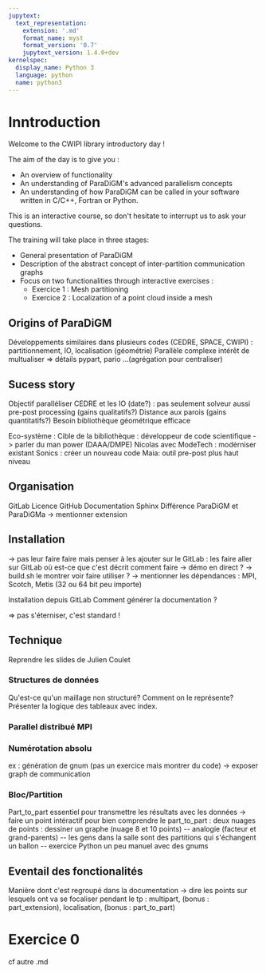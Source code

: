 ```yaml
---
jupytext:
  text_representation:
    extension: '.md'
    format_name: myst
    format_version: '0.7'
    jupytext_version: 1.4.0+dev
kernelspec:
  display_name: Python 3
  language: python
  name: python3
---
```


# Inntroduction

Welcome to the CWIPI library introductory day !

The aim of the day is to give you : 
 - An overview of functionality
 - An understanding of ParaDiGM's advanced parallelism concepts
 - An understanding of how ParaDiGM can be called in your software written in C/C++, Fortran or Python.

This is an interactive course, so don't hesitate to interrupt us to ask your questions.

The training will take place in three stages:
- General presentation of ParaDiGM
- Description of the abstract concept of inter-partition communication graphs
- Focus on two functionalities through interactive exercises :
    - Exercice 1 : Mesh partitioning
    - Exercice 2 : Localization of a point cloud inside a mesh

## Origins of ParaDiGM

Développements similaires dans plusieurs codes (CEDRE, SPACE, CWIPI) : partitionnement, IO, localisation (géométrie)
Parallèle complexe intérêt de multualiser => détails pypart, pario ...(agrégation pour centraliser)

## Sucess story

Objectif paralléliser CEDRE et les IO (date?) : pas seulement solveur aussi pre-post processing (gains qualitatifs?)
Distance aux parois (gains quantitatifs?)
Besoin bibliothèque géométrique efficace

Eco-système : Cible de la bibliothèque : développeur de code scientifique -> parler du man power (DAAA/DMPE)
Nicolas avec ModeTech : modérniser existant
Sonics : créer un nouveau code
Maia: outil pre-post plus haut niveau

## Organisation

GitLab
Licence
GitHub
Documentation Sphinx
Différence ParaDiGM et ParaDiGMa -> mentionner extension

## Installation

-> pas leur faire faire mais penser à les ajouter sur le GitLab : les faire aller sur GitLab où est-ce que c'est décrit comment faire
-> démo en direct ?
-> build.sh le montrer voir faire utiliser ?
-> mentionner les dépendances : MPI, Scotch, Metis (32 ou 64 bit peu importe)

Installation depuis GitLab
Comment générer la documentation ?

=> pas s'éterniser, c'est standard !

## Technique

Reprendre les slides de Julien Coulet

### Structures de données

Qu'est-ce qu'un maillage non structuré? Comment on le représente? Présenter la logique des tableaux avec index.

### Parallel distribué MPI

### Numérotation absolu

ex : génération de gnum (pas un exercice mais montrer du code) -> exposer graph de communication

### Bloc/Partition

Part_to_part essentiel pour transmettre les résultats avec les données
-> faire un point intéractif pour bien comprendre le part_to_part : deux nuages de points : dessiner un graphe (nuage 8 et 10 points)
 -- analogie (facteur et grand-parents)
 -- les gens dans la salle sont des partitions qui s'échangent un ballon
 -- exercice Python un peu manuel avec des gnums

## Eventail des fonctionalités

Manière dont c'est regroupé dans la documentation
-> dire les points sur lesquels ont va se focaliser pendant le tp : multipart, (bonus : part_extension), localisation, (bonus : part_to_part)

# Exercice 0

cf autre .md
